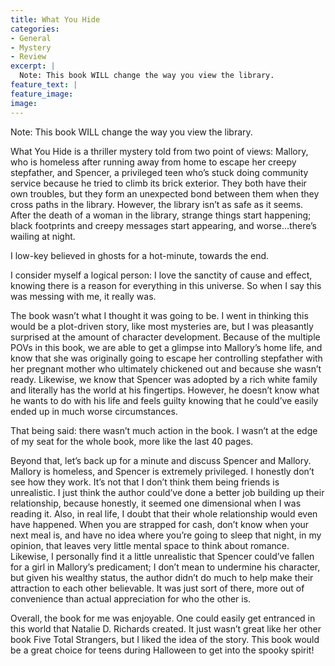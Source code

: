 ```yaml
---
title: What You Hide
categories: 
- General
- Mystery
- Review
excerpt: |
  Note: This book WILL change the way you view the library.
feature_text: |
feature_image: 
image: 
---
```



Note: This book WILL change the way you view the library.

What You Hide is a thriller mystery told from two point of views: Mallory, who is homeless after running away from home to escape her creepy stepfather, and Spencer, a privileged teen who’s stuck doing community service because he tried to climb its brick exterior. They both have their own troubles, but they form an unexpected bond between them when they cross paths in the library. However, the library isn’t as safe as it seems. After the death of a woman in the library, strange things start happening; black footprints and creepy messages start appearing, and worse…there’s wailing at night. 

I low-key believed in ghosts for a hot-minute, towards the end.

I consider myself a logical person: I love the sanctity of cause and effect, knowing there is a reason for everything in this universe. So when I say this was messing with me, it really was. 

The book wasn’t what I thought it was going to be. I went in thinking this would be a plot-driven story, like most mysteries are, but I was pleasantly surprised at the amount of character development. Because of the multiple POVs in this book, we are able to get a glimpse into Mallory’s home life, and know that she was originally going to escape her controlling stepfather with her pregnant mother who ultimately chickened out and because she wasn’t ready. Likewise, we know that Spencer was adopted by a rich white family and literally has the world at his fingertips. However, he doesn’t know what he wants to do with his life and feels guilty knowing that he could’ve easily ended up in much worse circumstances.

That being said: there wasn’t much action in the book. I wasn’t at the edge of my seat for the whole book, more like the last 40 pages. 

Beyond that, let’s back up for a minute and discuss Spencer and Mallory. Mallory is homeless, and Spencer is extremely privileged. I honestly don’t see how they work. It’s not that I don’t think them being friends is unrealistic. I just think the author could’ve done a better job building up their relationship, because honestly, it seemed one dimensional when I was reading it. Also, in real life, I doubt that their whole relationship would even have happened. When you are strapped for cash, don’t know when your next meal is, and have no idea where you’re going to sleep that night, in my opinion, that leaves very little mental space to think about romance. Likewise, I personally find it a little unrealistic that Spencer could’ve fallen for a girl in Mallory’s predicament; I don’t mean to undermine his character, but given his wealthy status, the author didn’t do much to help make their attraction to each other believable. It was just sort of there, more out of convenience than actual appreciation for who the other is. 

Overall, the book for me was enjoyable. One could easily get entranced in this world that Natalie D. Richards created. It just wasn’t great like her other book Five Total Strangers, but I liked the idea of the story. This book would be a great choice for teens during Halloween to get into the spooky spirit!
